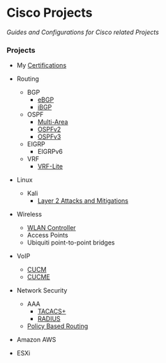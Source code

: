 # Cisco Projects
*Guides and Configurations for Cisco related Projects*

### Projects
- My [Certifications][CERTS]
- Routing
  - BGP
    - [eBGP][EBGP]
    - [iBGP][IBGP]
  - OSPF
    - [Multi-Area][MAOSPF]
    - [OSPFv2][OSPFV2]
    - [OSPFv3][OSPFV3]
  - EIGRP
    - EIGRPv6
  - VRF
    - [VRF-Lite][VRFLITE]
- Linux
  - Kali
    - [Layer 2 Attacks and Mitigations][L2ATTACKS]
- Wireless
  - [WLAN Controller][WLANC]
  - Access Points
  - Ubiquiti point-to-point bridges
- VoIP
  - [CUCM][CUCM]
  - [CUCME][CUCME]
- Network Security
  - AAA
    - [TACACS+][]
    - [RADIUS][]
  - [Policy Based Routing][PBR]
  
- Amazon AWS
- ESXi

[CERTS]: https://www.credly.com/users/gabriel-rosas.df191d40
[EBGP]: https://github.com/TherieI/Cisco-Projects/tree/main/Writeups/Routing/BGP/eBGP
[IBGP]: https://github.com/TherieI/Cisco-Projects/tree/main/Writeups/Routing/BGP/iBGP
[OSPFV3]: https://github.com/TherieI/Cisco-Projects/tree/main/Writeups/Routing/OSPF/OSPFv3
[OSPFV2]: https://github.com/TherieI/Cisco-Projects/tree/main/Writeups/Routing/OSPF/OSPFv2
[VRFLITE]: https://github.com/TherieI/Cisco-Projects/tree/main/Writeups/Routing/VRF
[CUCM]: https://github.com/TherieI/Cisco-Projects/tree/main/Writeups/VoIP/Cisco-Unified-Communications-Manager
[MAOSPF]: https://github.com/TherieI/Cisco-Projects/tree/main/Writeups/Routing/OSPF/Multiarea-OSPF
[L2ATTACKS]: https://github.com/TherieI/Cisco-Projects/tree/main/Writeups/Linux/Kali-Linux
[WLANC]: https://github.com/TherieI/Cisco-Projects/tree/main/Writeups/Wireless/Wireless-LAN-Controller
[CUCME]: https://github.com/TherieI/Cisco-Projects/tree/main/Writeups/VoIP/Cisco-Unified-Communications-Manager-Express
[TACACS+]: https://github.com/TherieI/Cisco-Projects/tree/main/Writeups/Security/AAA/TACACS+
[RADIUS]: https://github.com/TherieI/Cisco-Projects/tree/main/Writeups/Security/AAA/RADIUS
[PBR]: https://github.com/TherieI/Cisco-Projects/tree/main/Writeups/Security/Policy-Based-Routing
